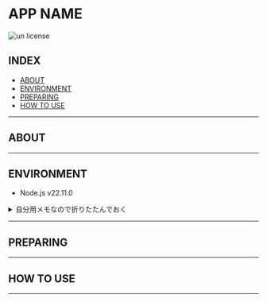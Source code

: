 # APP NAME

![un license](https://img.shields.io/github/license/RyosukeDTomita/qiita_auto_update)

## INDEX

- [ABOUT](#about)
- [ENVIRONMENT](#environment)
- [PREPARING](#preparing)
- [HOW TO USE](#how-to-use)

---

## ABOUT

---

## ENVIRONMENT

- Node.js v22.11.0

<details>
<summary>自分用メモなので折りたたんでおく</summary>

- Node.jsのインストール

```shell
# 現在のLTS: Jobのv22.11.0を指定
nvm ls-remote 
nvm install v22.11.0
```

- ライブラリのインストール

```shell
npm init -y
npm install --save-dev typescript
npm install --save-dev @types/node
npm install axios
npm install dotenv
npx tsc --init
```

- VSCodeでビルドタスクを.vscode/tasks.jsonの作成(Ctrl + Shift + Bしておくとtsファイル保存時に自動でビルドされる)
- ACCESS_TOKENを.envファイルから読み込むようにする
  - .envファイルの作成
  - serverless-dotenv-pluginのインストール

</details>

---

## PREPARING

---

## HOW TO USE

---

